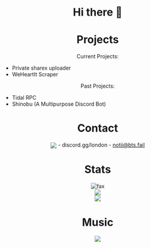 <h1 align="center">
	Hi there  👋
</h1>
<h1 align="center">Projects</h1>
<p align="center">Current Projects: </p>

- Private sharex uploader
- WeHeartIt Scraper

<p align="center">Past Projects: </p>

- Tidal RPC
- Shinobu (A Multipurpose Discord Bot)
 

<h1 align="center">Contact</h1>
<p align="center"><img align="center" src="https://discord.c99.nl/widget/theme-4/822185000244871218.png">
- discord.gg/london
- <a href="mailto:notii@bts.fail">notii@bts.fail</a>
</p>
<h1 align="center"> Stats</h1>

<p align="center"> <img src="https://komarev.com/ghpvc/?username=notii&color=blue" alt="fax" width="" height="">
<br>
<img src="https://github-readme-stats.vercel.app/api?username=notii&show_icons=true&theme=midnight-purple&hide_border=false&bg_color=0,2B303A,58A4B0&icon_color=FFFFFF&title_color=FFFFFF">
<br> 
<img src="https://github-readme-stats.vercel.app/api/wakatime?username=owo&theme=midnight-purple&hide_border=false&bg_color=0,2B303A,58A4B0&icon_color=FFFFFF&title_color=FFFFFF">
</p>
<h1 align="center"> Music </h1>
<p align="center"><img src="https://lastfm-recently-played.vercel.app/api?user=notii1"></p>
